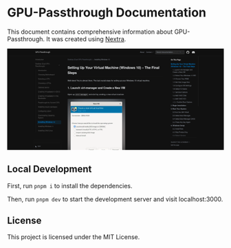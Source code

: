 # GPU-Passthrough Documentation

This document contains comprehensive information about GPU-Passthrough. It was created using [Nextra](https://nextra.site).

![pages](./screenshots/pages.png)

## Local Development

First, run `pnpm i` to install the dependencies.

Then, run `pnpm dev` to start the development server and visit localhost:3000.

## License

This project is licensed under the MIT License.
